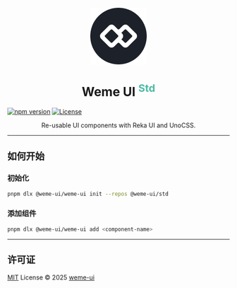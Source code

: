 <p align="center">
  <img align="center" src="https://raw.githubusercontent.com/moujinet/assets/main/weme-ui/png/circle-128.png" height="128" />
  <h1 align="center">
    Weme UI <sup style="color: #4CBBA5">Std</sup>
  </h1>
</p>

[![npm version][npm-version-src]][npm-version-href]
[![License][license-src]][license-href]

<p align="center">
  Re-usable UI components with Reka UI and UnoCSS.
</p>

---

## 如何开始

### 初始化

```bash
pnpm dlx @weme-ui/weme-ui init --repos @weme-ui/std
```

### 添加组件

```bash
pnpm dlx @weme-ui/weme-ui add <component-name>
```

---

## 许可证

[MIT][license-href] License © 2025 [weme-ui][github-href]

[npm-version-src]: https://img.shields.io/npm/v/@weme-ui/weme-ui?style=flat&colorA=1d2129&colorB=4CBBA5
[npm-version-href]: https://npmjs.com/package/@weme-ui/weme-ui
[license-src]: https://img.shields.io/github/license/weme-ui/weme-ui.svg?style=flat&colorA=1d2129&colorB=4CBBA5
[license-href]: https://github.com/weme-ui/weme-ui/blob/main/LICENSE
[github-href]: https://github.com/weme-ui/weme-ui
